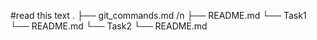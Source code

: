 #read this text
.
├── git_commands.md /n
├── README.md
└── Task1
    └── README.md
└── Task2
    └── README.md
